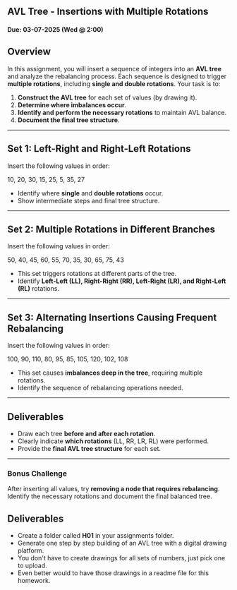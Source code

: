 ## AVL Tree - Insertions with Multiple Rotations

#### Due: 03-07-2025 (Wed @ 2:00)

## Overview

In this assignment, you will insert a sequence of integers into an **AVL tree** and analyze the rebalancing process. Each sequence is designed to trigger **multiple rotations**, including **single and double rotations**. Your task is to:

1. **Construct the AVL tree** for each set of values (by drawing it).
2. **Determine where imbalances occur**.
3. **Identify and perform the necessary rotations** to maintain AVL balance.
4. **Document the final tree structure**.

---

## Set 1: Left-Right and Right-Left Rotations

Insert the following values in order:

10, 20, 30, 15, 25, 5, 35, 27

- Identify where **single** and **double rotations** occur.
- Show intermediate steps and final tree structure.

---

## Set 2: Multiple Rotations in Different Branches

Insert the following values in order:

50, 40, 45, 60, 55, 70, 35, 30, 65, 75, 43

- This set triggers rotations at different parts of the tree.
- Identify **Left-Left (LL), Right-Right (RR), Left-Right (LR), and Right-Left (RL)** rotations.

---

## Set 3: Alternating Insertions Causing Frequent Rebalancing

Insert the following values in order:

100, 90, 110, 80, 95, 85, 105, 120, 102, 108

- This set causes **imbalances deep in the tree**, requiring multiple rotations.
- Identify the sequence of rebalancing operations needed.

---

## **Deliverables**

- Draw each tree **before and after each rotation**.
- Clearly indicate **which rotations** (LL, RR, LR, RL) were performed.
- Provide the **final AVL tree structure** for each set.

---

### **Bonus Challenge**

After inserting all values, try **removing a node that requires rebalancing**. Identify the necessary rotations and document the final balanced tree.

## Deliverables

- Create a folder called **H01** in your assignments folder.
- Generate one step by step building of an AVL tree with a digital drawing platform.
- You don't have to create drawings for all sets of numbers, just pick one to upload.
- Even better would to have those drawings in a readme file for this homework.
